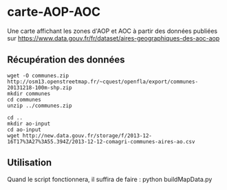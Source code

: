 carte-AOP-AOC
=============

Une carte affichant les zones d'AOP et AOC à partir des données publiées sur https://www.data.gouv.fr/fr/dataset/aires-geographiques-des-aoc-aop

Récupération des données
------------------------

    wget -O communes.zip http://osm13.openstreetmap.fr/~cquest/openfla/export/communes-20131218-100m-shp.zip
    mkdir communes
    cd communes
    unzip ../communes.zip

    cd ..
    mkdir ao-input
    cd ao-input
    wget http://new.data.gouv.fr/storage/f/2013-12-16T17%3A27%3A55.394Z/2013-12-12-comagri-communes-aires-ao.csv

Utilisation
-----------

Quand le script fonctionnera, il suffira de faire :
    python buildMapData.py
    